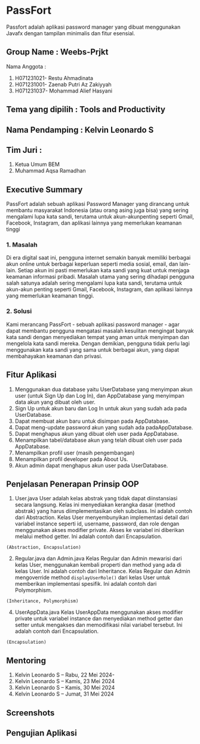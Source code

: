 # PassFort

Passfort adalah aplikasi password manager yang dibuat menggunakan Javafx dengan tampilan minimalis dan fitur esensial.

## Group Name : Weebs-Prjkt
Nama Anggota :

  1. H071231021- Restu Ahmadinata
  2. H071231001- Zaenab Putri Az Zakiyyah
  3. H071231037- Mohammad Alief Hasyani

## Tema yang dipilih : Tools and Productivity
## Nama Pendamping : Kelvin Leonardo S
## Tim Juri :

  1. Ketua Umum BEM
  2. Muhammad Aqsa Ramadhan

## Executive Summary
PassFort adalah sebuah aplikasi Password Manager yang dirancang untuk membantu masyarakat Indonesia (atau orang asing juga bisa) yang sering mengalami lupa kata sandi, terutama untuk akun-akunpenting seperti Gmail, Facebook, Instagram, dan aplikasi lainnya yang memerlukan keamanan tinggi

### 1. Masalah
Di era digital saat ini, pengguna internet semakin banyak memiliki berbagai akun online untuk berbagai keperluan seperti media sosial, email, dan lain-lain. Setiap akun ini pasti memerlukan kata sandi yang kuat untuk menjaga keamanan informasi pribadi. Masalah utama yang sering dihadapi pengguna salah satunya adalah sering mengalami lupa kata sandi, terutama untuk akun-akun penting seperti Gmail, Facebook, Instagram, dan aplikasi lainnya yang memerlukan keamanan tinggi.

### 2. Solusi
Kami merancang PassFort - sebuah aplikasi password manager - agar dapat membantu pengguna mengatasi masalah kesulitan mengingat banyak kata sandi dengan menyediakan tempat yang aman untuk menyimpan dan mengelola kata sandi mereka.
Dengan demikian, pengguna tidak perlu lagi menggunakan kata sandi yang sama untuk berbagai akun, yang dapat membahayakan keamanan dan privasi.

## Fitur Aplikasi
1. Menggunakan dua database yaitu UserDatabase yang menyimpan akun user (untuk Sign Up dan Log In), dan AppDatabase yang menyimpan data akun yang dibuat oleh user.
2. Sign Up untuk akun baru dan Log In untuk akun yang sudah ada pada UserDatabase.
3. Dapat membuat akun baru untuk disimpan pada AppDatabase.
4. Dapat meng-update password akun yang sudah ada padaAppDatabase.
5. Dapat menghapus akun yang dibuat oleh user pada AppDatabase.
6. Menampilkan tabel/database akun yang telah dibuat oleh user pada AppDatabase.
7. Menampilkan profil user (masih pengembangan)
8. Menampilkan profil developer pada About Us.
9. Akun admin dapat menghapus akun user pada UserDatabase.

## Penjelasan Penerapan Prinsip OOP
1. User.java
User adalah kelas abstrak yang tidak dapat diinstansiasi secara langsung. Kelas ini menyediakan kerangka dasar (method abstrak) yang harus diimplementasikan oleh subclass. Ini adalah contoh dari Abstraction. Kelas User menyembunyikan implementasi detail dari variabel instance seperti id, username, password, dan role dengan menggunakan akses modifier private. Akses ke variabel ini diberikan melalui method getter. Ini adalah contoh dari Encapsulation.

`(Abstraction, Encapsulation)`

2. Regular.java dan Admin.java
Kelas Regular dan Admin mewarisi dari kelas User, menggunakan kembali properti dan method yang ada di kelas User. Ini adalah contoh dari Inheritance. Kelas Regular dan Admin mengoverride method `displayUserRole()` dari kelas User untuk memberikan implementasi spesifik. Ini adalah contoh dari Polymorphism.

`(Inheritance, Polymorphism)`

4. UserAppData.java
Kelas UserAppData menggunakan akses modifier private untuk variabel instance dan menyediakan method getter dan setter untuk mengakses dan memodifikasi nilai variabel tersebut. Ini adalah contoh dari Encapsulation.

`(Encapsulation)`

## Mentoring
1. Kelvin Leonardo S – Rabu, 22 Mei 2024-
2. Kelvin Leonardo S – Kamis, 23 Mei 2024
3. Kelvin Leonardo S – Kamis, 30 Mei 2024
4. Kelvin Leonardo S – Jumat, 31 Mei 2024

## Screenshots

## Pengujian Aplikasi
